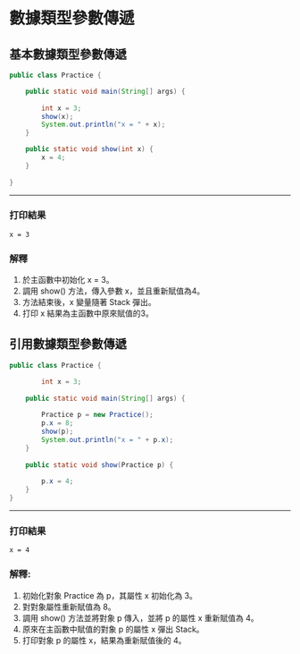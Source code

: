 # 數據類型參數傳遞

## 基本數據類型參數傳遞

```java
public class Practice {

	public static void main(String[] args) {
		
		int x = 3;
		show(x);
		System.out.println("x = " + x);
	}

	public static void show(int x) {
		x = 4;
	}
	
}
```
---

### 打印結果
```
x = 3
```

### 解釋
1. 於主函數中初始化 x = 3。
2. 調用 show() 方法，傳入參數 x，並且重新賦值為4。
3. 方法結束後，x 變量隨著 Stack 彈出。
4. 打印 x 結果為主函數中原來賦值的3。

## 引用數據類型參數傳遞

```java
public class Practice {

		int x = 3;
		
	public static void main(String[] args) {
		
		Practice p = new Practice();
		p.x = 8;
		show(p);
		System.out.println("x = " + p.x);
	}
	
	public static void show(Practice p) {
		
		p.x = 4;
	}
}
```
---
### 打印結果
```
x = 4
```

### 解釋:
1. 初始化對象 Practice 為 p，其屬性 x 初始化為 3。
2. 對對象屬性重新賦值為 8。
3. 調用 show() 方法並將對象 p 傳入，並將 p 的屬性 x 重新賦值為 4。
4. 原來在主函數中賦值的對象 p 的屬性 x 彈出 Stack。
5. 打印對象 p 的屬性 x，結果為重新賦值後的 4。

